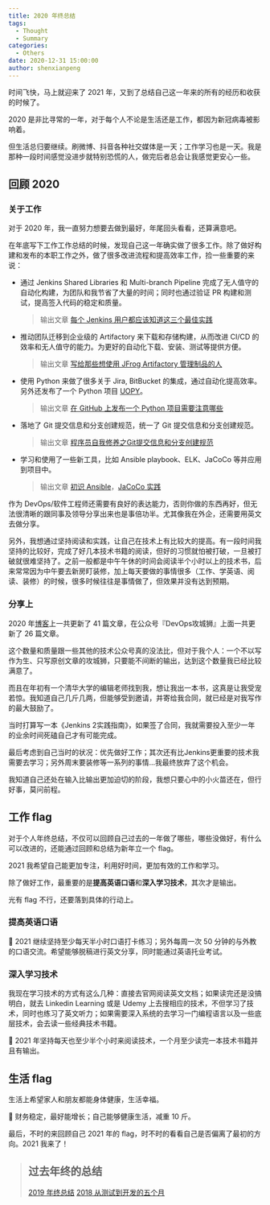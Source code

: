 ```yaml
---
title: 2020 年终总结
tags:
  - Thought
  - Summary
categories:
  - Others
date: 2020-12-31 15:00:00
author: shenxianpeng
---
```


时间飞快，马上就迎来了 2021 年，又到了总结自己这一年来的所有的经历和收获的时候了。

2020 是非比寻常的一年，对于每个人不论是生活还是工作，都因为新冠病毒被影响着。

但生活总归要继续。刷微博、抖音各种社交媒体是一天；工作学习也是一天。我是那种一段时间感觉没进步就特别恐慌的人，做完后者总会让我感觉更安心一些。

## 回顾 2020

### 关于工作

对于 2020 年，我一直努力想要去做到最好，年尾回头看看，还算满意吧。

在年底写下工作工作总结的时候，发现自己这一年确实做了很多工作。除了做好构建和发布的本职工作之外，做了很多改进流程和提高效率工作，捡一些重要的来说：

* 通过 Jenkins Shared Libraries 和 Multi-branch Pipeline 完成了无人值守的自动化构建，为团队和我节省了大量的时间；同时也通过验证 PR 构建和测试，提高签入代码的稳定和质量。

  > 输出文章 [每个 Jenkins 用户都应该知道这三个最佳实践](https://shenxianpeng.github.io/2020/07/jenkins-best-practice-cn/)

* 推动团队迁移到企业级的 Artifactory 来下载和存储构建，从而改进 CI/CD 的效率和无人值守的能力。为更好的自动化下载、安装、测试等提供方便。

  > 输出文章 [写给那些想使用 JFrog Artifactory 管理制品的人](https://shenxianpeng.github.io/2020/10/what-is-artifactory/)

* 使用 Python 来做了很多关于 Jira, BitBucket 的集成，通过自动化提高效率。另外还发布了一个 Python 项目 [UOPY](https://pypi.org/project/uopy/)。

  > 输出文章 [在 GitHub 上发布一个 Python 项目需要注意哪些](https://shenxianpeng.github.io/2020/09/how-to-release-python-project/)

* 落地了 Git 提交信息和分支创建规范，统一了 Git 提交信息和分支创建规范。

  > 输出文章 [程序员自我修养之Git提交信息和分支创建规范](https://shenxianpeng.github.io/2020/09/commit-messages-specification/)

* 学习和使用了一些新工具，比如 Ansible playbook、ELK、JaCoCo 等并应用到项目中。

  > 输出文章 [初识 Ansible](https://shenxianpeng.github.io/2020/09/getting-to-know-ansible/)，[JaCoCo 实践](https://shenxianpeng.github.io/2020/11/jacoco-imp/)

作为 DevOps/软件工程师还需要有良好的表达能力，否则你做的东西再好，但无法很清晰的跟同事及领导分享出来也是事倍功半。尤其像我在外企，还需要用英文去做分享。

另外，我想通过坚持阅读和实践，让自己在技术上有比较大的提高。有一段时间我坚持的比较好，完成了好几本技术书籍的阅读，但好的习惯就怕被打破，一旦被打破就很难坚持了。之前一般都是中午午休的时间会阅读半个小时以上的技术书，后来常常因为中午要去新房盯装修，加上每天要做的事情很多（工作、学英语、阅读、装修）的时候，很多时候往往是事情做了，但效果并没有达到预期。

### 分享上

2020 年[博客](https://shenxianpeng.github.io/)上一共更新了 41 篇文章，在公众号『DevOps攻城狮』上面一共更新了 26 篇文章。

这个数量和质量跟一些其他的技术公众号真的没法比，但对于我个人：一个不以写作为生、只写原创文章的攻城狮，只要能不间断的输出，达到这个数量我已经比较满意了。

而且在年初有一个清华大学的编辑老师找到我，想让我出一本书，这真是让我受宠若惊。我知道自己几斤几两，但能够受到邀请，并寄给我合同，就已经是对我写作的最大鼓励了。

当时打算写一本《Jenkins 2实践指南》，如果签了合同，我就需要投入至少一年的业余时间死磕自己才有可能完成。

最后考虑到自己当时的状况：优先做好工作；其次还有比Jenkins更重要的技术我需要去学习；另外周末要装修等一系列的事情...我最终放弃了这个机会。

我知道自己还处在输入比输出更加迫切的阶段，我想只要心中的小火苗还在，但行好事，莫问前程。

## 工作 flag

对于个人年终总结，不仅可以回顾自己过去的一年做了哪些，哪些没做好，有什么可以改进的，还能通过回顾和总结为新年立一个 flag。

2021 我希望自己能更加专注，利用好时间，更加有效的工作和学习。

除了做好工作，最重要的是**提高英语口语**和**深入学习技术**，其次才是输出。

光有 flag 不行，还要落到具体的行动上。

### 提高英语口语

🚩 2021 继续坚持至少每天半小时口语打卡练习；另外每周一次 50 分钟的与外教的口语交流。希望能够脱稿进行英文分享，同时能通过英语托业考试。

### 深入学习技术

我现在学习技术的方式有这么几种：直接去官网阅读英文文档；如果读完还是没搞明白，就去 Linkedin Learning 或是 Udemy 上去搜相应的技术，不但学习了技术，同时也练习了英文听力；如果需要深入系统的去学习一门编程语言以及一些底层技术，会去读一些经典技术书籍。

🚩 2021 年坚持每天也至少半个小时来阅读技术，一个月至少读完一本技术书籍并且有输出。

## 生活 flag

生活上希望家人和朋友都能身体健康，生活幸福。

🚩 财务稳定，最好能增长；自己能够健康生活，减重 10 斤。

最后，不时的来回顾自己 2021 年的 flag，时不时的看看自己是否偏离了最初的方向。2021 我来了！

> ## 过去年终的总结
>
> [2019 年终总结](https://shenxianpeng.github.io/2019/12/2019-summary/)
> [2018 从测试到开发的五个月](https://shenxianpeng.github.io/2018/12/from-qa-to-dev/)
